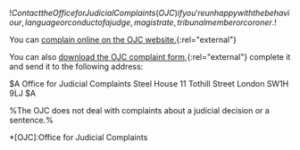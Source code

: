 $!Contact the Office for Judicial Complaints (OJC) if you're unhappy with the behaviour, language or conduct of a judge, magistrate, tribunal member or coroner.$!

You can [complain online on the OJC website.](https://ojc.judiciary.gov.uk/OJC/complaintlink.do "Complain online on the OJC website"){:rel="external"}

You can also [download the OJC complaint form,](https://ojc.judiciary.gov.uk/OJC/template/ocj_complaint_0908.pdf "OJC complaint form"){:rel="external"} complete it and send it to the following address:

$A
Office for Judicial Complaints
Steel House
11 Tothill Street
London
SW1H 9LJ
$A

%The OJC does not deal with complaints about a judicial decision or a sentence.%

*[OJC]:Office for Judicial Complaints

